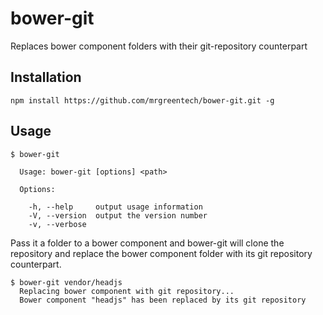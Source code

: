 # bower-git
Replaces bower component folders with their git-repository counterpart

## Installation

```
npm install https://github.com/mrgreentech/bower-git.git -g
```

## Usage

```
$ bower-git

  Usage: bower-git [options] <path>

  Options:

    -h, --help     output usage information
    -V, --version  output the version number
    -v, --verbose
```

Pass it a folder to a bower component and bower-git will clone the repository and replace the bower component folder with its git repository counterpart.

```
$ bower-git vendor/headjs
  Replacing bower component with git repository...
  Bower component "headjs" has been replaced by its git repository
```

